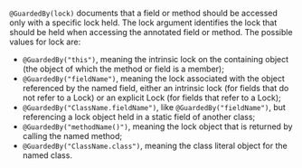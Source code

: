 `@GuardedBy(lock)` documents that a field or method should be accessed only with
a specific lock held. The lock argument identifies the lock that should be held
when accessing the annotated field or method. The possible values for lock are:

*   `@GuardedBy("this")`, meaning the intrinsic lock on the containing object
    (the object of which the method or field is a member);
*   `@GuardedBy("fieldName")`, meaning the lock associated with the object
    referenced by the named field, either an intrinsic lock (for fields that do
    not refer to a Lock) or an explicit Lock (for fields that refer to a Lock);
*   `@GuardedBy("ClassName.fieldName")`, like `@GuardedBy("fieldName")`, but
    referencing a lock object held in a static field of another class;
*   `@GuardedBy("methodName()")`, meaning the lock object that is returned by
    calling the named method;
*   `@GuardedBy("ClassName.class")`, meaning the class literal object for the
    named class.
